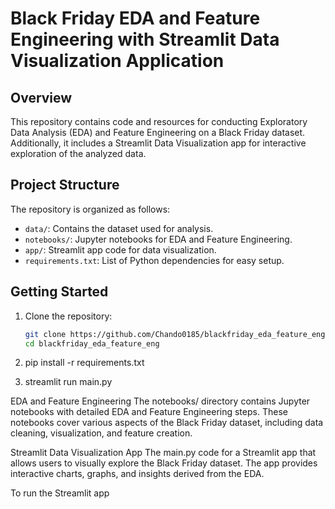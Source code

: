 # Black Friday EDA and Feature Engineering with Streamlit Data Visualization Application

## Overview

This repository contains code and resources for conducting Exploratory Data Analysis (EDA) and Feature Engineering on a Black Friday dataset. Additionally, it includes a Streamlit Data Visualization app for interactive exploration of the analyzed data.

## Project Structure

The repository is organized as follows:

- `data/`: Contains the dataset used for analysis.
- `notebooks/`: Jupyter notebooks for EDA and Feature Engineering.
- `app/`: Streamlit app code for data visualization.
- `requirements.txt`: List of Python dependencies for easy setup.

## Getting Started

1. Clone the repository:

   ```bash
   git clone https://github.com/Chando0185/blackfriday_eda_feature_eng.git
   cd blackfriday_eda_feature_eng

2. pip install -r requirements.txt
   
4. streamlit run main.py

EDA and Feature Engineering
The notebooks/ directory contains Jupyter notebooks with detailed EDA and Feature Engineering steps. These notebooks cover various aspects of the Black Friday dataset, including data cleaning, visualization, and feature creation.

Streamlit Data Visualization App
The main.py code for a Streamlit app that allows users to visually explore the Black Friday dataset. The app provides interactive charts, graphs, and insights derived from the EDA.

To run the Streamlit app

